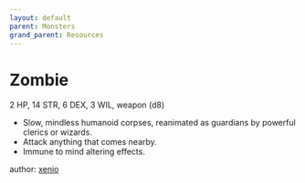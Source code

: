 ```yaml
---
layout: default
parent: Monsters
grand_parent: Resources
---
```


# Zombie
2 HP, 14 STR, 6 DEX, 3 WIL, weapon (d8)
- Slow, mindless humanoid corpses, reanimated as guardians by  powerful clerics or wizards.
- Attack anything that comes nearby.
- Immune to mind altering effects.

author: [xenio](https://xenioinabottle.blogspot.com)
